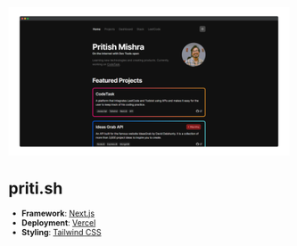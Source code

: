 <div align="center">
  <img src="screenshot.png">
</div>

# priti.sh

- **Framework**: [Next.js](https://nextjs.org/)
- **Deployment**: [Vercel](https://vercel.com)
- **Styling**: [Tailwind CSS](https://tailwindcss.com/)